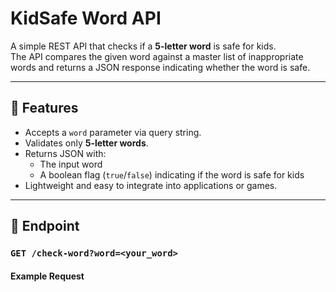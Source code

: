 # KidSafe Word API

A simple REST API that checks if a **5-letter word** is safe for kids.  
The API compares the given word against a master list of inappropriate words and returns a JSON response indicating whether the word is safe.

---

## 🚀 Features
- Accepts a `word` parameter via query string.
- Validates only **5-letter words**.
- Returns JSON with:
  - The input word
  - A boolean flag (`true`/`false`) indicating if the word is safe for kids
- Lightweight and easy to integrate into applications or games.

---

## 📡 Endpoint

### `GET /check-word?word=<your_word>`

#### Example Request
